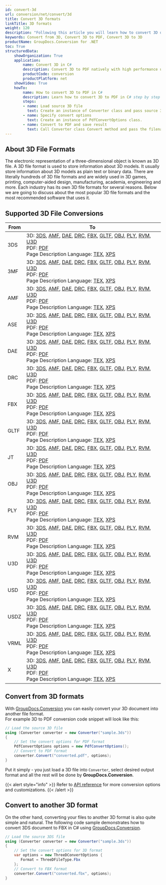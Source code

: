 ```yaml
---
id: convert-3d
url: conversion/net/convert/3d
title: Convert 3D formats
linkTitle: 3D formats
weight: 120
description: "Following this article you will learn how to convert 3D documents to PDF or other 3D formats with couple C# code lines and GroupDocs.Conversion for .NET."
keywords: Convert from 3D, Convert 3D to PDF, Convert 3D to 3D
productName: GroupDocs.Conversion for .NET
toc: True
structuredData:
    showOrganization: True
    application:    
        name: Convert 3D in C#    
        description: Convert 3D to PDF natively with high performance using C# language and GroupDocs.Conversion for .NET APIs
        productCode: conversion
        productPlatform: net 
    showVideo: True
    howTo:
        name: How to convert 3D to PDF in C# 
        description: Learn how to convert 3D to PDF in C# step by step
        steps:
        - name: Load source 3D file 
          text: Create an instance of Converter class and pass source 3D file path as a constructor parameter. You may specify absolute or relative file path as per your requirements. 
        - name: Specify convert options 
          text: Create an instance of PdfConvertOptions class.
        - name: Convert to PDF and save result 
          text: Call Converter class Convert method and pass the filename for the converted PDF file and the PdfConvertOptions object from the previous step as parameters.
---
```


## About 3D File Formats

The electronic representation of a three-dimensional object is known as 3D file. A 3D file format is used to store information about 3D models. It usually store information about 3D models as plain text or binary data. There are literally hundreds of 3D file formats and are widely used in 3D games, printing, computer-aided design, manufacturing, academia, engineering and more. Each industry has its own 3D file formats for several reasons. Below we are going to discuss about the most popular 3D file formats and the most recommended software that uses it.

## Supported 3D File Conversions

| From | To |
| --- | --- |
| 3DS | 3D: [3DS](https://docs.fileformat.com/3d/3ds/), [AMF](https://docs.fileformat.com/3d/amf/), [DAE](https://docs.fileformat.com/3d/dae/), [DRC](https://docs.fileformat.com/3d/drc/), [FBX](https://docs.fileformat.com/3d/fbx/), [GLTF](https://docs.fileformat.com/3d/gltf/), [OBJ](https://docs.fileformat.com/3d/obj/), [PLY](https://docs.fileformat.com/3d/ply/), [RVM](https://docs.fileformat.com/3d/rvm/), [U3D](https://docs.fileformat.com/3d/u3d/)<br/> PDF: [PDF](https://docs.fileformat.com/view/pdf/)<br/> Page Description Language: [TEX](https://docs.fileformat.com/page-description-language/tex/), [XPS](https://docs.fileformat.com/page-description-language/xps/)<br/>  |
| 3MF | 3D: [3DS](https://docs.fileformat.com/3d/3ds/), [AMF](https://docs.fileformat.com/3d/amf/), [DAE](https://docs.fileformat.com/3d/dae/), [DRC](https://docs.fileformat.com/3d/drc/), [FBX](https://docs.fileformat.com/3d/fbx/), [GLTF](https://docs.fileformat.com/3d/gltf/), [OBJ](https://docs.fileformat.com/3d/obj/), [PLY](https://docs.fileformat.com/3d/ply/), [RVM](https://docs.fileformat.com/3d/rvm/), [U3D](https://docs.fileformat.com/3d/u3d/)<br/> PDF: [PDF](https://docs.fileformat.com/view/pdf/)<br/> Page Description Language: [TEX](https://docs.fileformat.com/page-description-language/tex/), [XPS](https://docs.fileformat.com/page-description-language/xps/)<br/>  |
| AMF | 3D: [3DS](https://docs.fileformat.com/3d/3ds/), [AMF](https://docs.fileformat.com/3d/amf/), [DAE](https://docs.fileformat.com/3d/dae/), [DRC](https://docs.fileformat.com/3d/drc/), [FBX](https://docs.fileformat.com/3d/fbx/), [GLTF](https://docs.fileformat.com/3d/gltf/), [OBJ](https://docs.fileformat.com/3d/obj/), [PLY](https://docs.fileformat.com/3d/ply/), [RVM](https://docs.fileformat.com/3d/rvm/), [U3D](https://docs.fileformat.com/3d/u3d/)<br/> PDF: [PDF](https://docs.fileformat.com/view/pdf/)<br/> Page Description Language: [TEX](https://docs.fileformat.com/page-description-language/tex/), [XPS](https://docs.fileformat.com/page-description-language/xps/)<br/>  |
| ASE | 3D: [3DS](https://docs.fileformat.com/3d/3ds/), [AMF](https://docs.fileformat.com/3d/amf/), [DAE](https://docs.fileformat.com/3d/dae/), [DRC](https://docs.fileformat.com/3d/drc/), [FBX](https://docs.fileformat.com/3d/fbx/), [GLTF](https://docs.fileformat.com/3d/gltf/), [OBJ](https://docs.fileformat.com/3d/obj/), [PLY](https://docs.fileformat.com/3d/ply/), [RVM](https://docs.fileformat.com/3d/rvm/), [U3D](https://docs.fileformat.com/3d/u3d/)<br/> PDF: [PDF](https://docs.fileformat.com/view/pdf/)<br/> Page Description Language: [TEX](https://docs.fileformat.com/page-description-language/tex/), [XPS](https://docs.fileformat.com/page-description-language/xps/)<br/>  |
| DAE | 3D: [3DS](https://docs.fileformat.com/3d/3ds/), [AMF](https://docs.fileformat.com/3d/amf/), [DAE](https://docs.fileformat.com/3d/dae/), [DRC](https://docs.fileformat.com/3d/drc/), [FBX](https://docs.fileformat.com/3d/fbx/), [GLTF](https://docs.fileformat.com/3d/gltf/), [OBJ](https://docs.fileformat.com/3d/obj/), [PLY](https://docs.fileformat.com/3d/ply/), [RVM](https://docs.fileformat.com/3d/rvm/), [U3D](https://docs.fileformat.com/3d/u3d/)<br/> PDF: [PDF](https://docs.fileformat.com/view/pdf/)<br/> Page Description Language: [TEX](https://docs.fileformat.com/page-description-language/tex/), [XPS](https://docs.fileformat.com/page-description-language/xps/)<br/>  |
| DRC | 3D: [3DS](https://docs.fileformat.com/3d/3ds/), [AMF](https://docs.fileformat.com/3d/amf/), [DAE](https://docs.fileformat.com/3d/dae/), [DRC](https://docs.fileformat.com/3d/drc/), [FBX](https://docs.fileformat.com/3d/fbx/), [GLTF](https://docs.fileformat.com/3d/gltf/), [OBJ](https://docs.fileformat.com/3d/obj/), [PLY](https://docs.fileformat.com/3d/ply/), [RVM](https://docs.fileformat.com/3d/rvm/), [U3D](https://docs.fileformat.com/3d/u3d/)<br/> PDF: [PDF](https://docs.fileformat.com/view/pdf/)<br/> Page Description Language: [TEX](https://docs.fileformat.com/page-description-language/tex/), [XPS](https://docs.fileformat.com/page-description-language/xps/)<br/>  |
| FBX | 3D: [3DS](https://docs.fileformat.com/3d/3ds/), [AMF](https://docs.fileformat.com/3d/amf/), [DAE](https://docs.fileformat.com/3d/dae/), [DRC](https://docs.fileformat.com/3d/drc/), [FBX](https://docs.fileformat.com/3d/fbx/), [GLTF](https://docs.fileformat.com/3d/gltf/), [OBJ](https://docs.fileformat.com/3d/obj/), [PLY](https://docs.fileformat.com/3d/ply/), [RVM](https://docs.fileformat.com/3d/rvm/), [U3D](https://docs.fileformat.com/3d/u3d/)<br/> PDF: [PDF](https://docs.fileformat.com/view/pdf/)<br/> Page Description Language: [TEX](https://docs.fileformat.com/page-description-language/tex/), [XPS](https://docs.fileformat.com/page-description-language/xps/)<br/>  |
| GLTF | 3D: [3DS](https://docs.fileformat.com/3d/3ds/), [AMF](https://docs.fileformat.com/3d/amf/), [DAE](https://docs.fileformat.com/3d/dae/), [DRC](https://docs.fileformat.com/3d/drc/), [FBX](https://docs.fileformat.com/3d/fbx/), [GLTF](https://docs.fileformat.com/3d/gltf/), [OBJ](https://docs.fileformat.com/3d/obj/), [PLY](https://docs.fileformat.com/3d/ply/), [RVM](https://docs.fileformat.com/3d/rvm/), [U3D](https://docs.fileformat.com/3d/u3d/)<br/> PDF: [PDF](https://docs.fileformat.com/view/pdf/)<br/> Page Description Language: [TEX](https://docs.fileformat.com/page-description-language/tex/), [XPS](https://docs.fileformat.com/page-description-language/xps/)<br/>  |
| JT | 3D: [3DS](https://docs.fileformat.com/3d/3ds/), [AMF](https://docs.fileformat.com/3d/amf/), [DAE](https://docs.fileformat.com/3d/dae/), [DRC](https://docs.fileformat.com/3d/drc/), [FBX](https://docs.fileformat.com/3d/fbx/), [GLTF](https://docs.fileformat.com/3d/gltf/), [OBJ](https://docs.fileformat.com/3d/obj/), [PLY](https://docs.fileformat.com/3d/ply/), [RVM](https://docs.fileformat.com/3d/rvm/), [U3D](https://docs.fileformat.com/3d/u3d/)<br/> PDF: [PDF](https://docs.fileformat.com/view/pdf/)<br/> Page Description Language: [TEX](https://docs.fileformat.com/page-description-language/tex/), [XPS](https://docs.fileformat.com/page-description-language/xps/)<br/>  |
| OBJ | 3D: [3DS](https://docs.fileformat.com/3d/3ds/), [AMF](https://docs.fileformat.com/3d/amf/), [DAE](https://docs.fileformat.com/3d/dae/), [DRC](https://docs.fileformat.com/3d/drc/), [FBX](https://docs.fileformat.com/3d/fbx/), [GLTF](https://docs.fileformat.com/3d/gltf/), [OBJ](https://docs.fileformat.com/3d/obj/), [PLY](https://docs.fileformat.com/3d/ply/), [RVM](https://docs.fileformat.com/3d/rvm/), [U3D](https://docs.fileformat.com/3d/u3d/)<br/> PDF: [PDF](https://docs.fileformat.com/view/pdf/)<br/> Page Description Language: [TEX](https://docs.fileformat.com/page-description-language/tex/), [XPS](https://docs.fileformat.com/page-description-language/xps/)<br/>  |
| PLY | 3D: [3DS](https://docs.fileformat.com/3d/3ds/), [AMF](https://docs.fileformat.com/3d/amf/), [DAE](https://docs.fileformat.com/3d/dae/), [DRC](https://docs.fileformat.com/3d/drc/), [FBX](https://docs.fileformat.com/3d/fbx/), [GLTF](https://docs.fileformat.com/3d/gltf/), [OBJ](https://docs.fileformat.com/3d/obj/), [PLY](https://docs.fileformat.com/3d/ply/), [RVM](https://docs.fileformat.com/3d/rvm/), [U3D](https://docs.fileformat.com/3d/u3d/)<br/> PDF: [PDF](https://docs.fileformat.com/view/pdf/)<br/> Page Description Language: [TEX](https://docs.fileformat.com/page-description-language/tex/), [XPS](https://docs.fileformat.com/page-description-language/xps/)<br/>  |
| RVM | 3D: [3DS](https://docs.fileformat.com/3d/3ds/), [AMF](https://docs.fileformat.com/3d/amf/), [DAE](https://docs.fileformat.com/3d/dae/), [DRC](https://docs.fileformat.com/3d/drc/), [FBX](https://docs.fileformat.com/3d/fbx/), [GLTF](https://docs.fileformat.com/3d/gltf/), [OBJ](https://docs.fileformat.com/3d/obj/), [PLY](https://docs.fileformat.com/3d/ply/), [RVM](https://docs.fileformat.com/3d/rvm/), [U3D](https://docs.fileformat.com/3d/u3d/)<br/> PDF: [PDF](https://docs.fileformat.com/view/pdf/)<br/> Page Description Language: [TEX](https://docs.fileformat.com/page-description-language/tex/), [XPS](https://docs.fileformat.com/page-description-language/xps/)<br/>  |
| U3D | 3D: [3DS](https://docs.fileformat.com/3d/3ds/), [AMF](https://docs.fileformat.com/3d/amf/), [DAE](https://docs.fileformat.com/3d/dae/), [DRC](https://docs.fileformat.com/3d/drc/), [FBX](https://docs.fileformat.com/3d/fbx/), [GLTF](https://docs.fileformat.com/3d/gltf/), [OBJ](https://docs.fileformat.com/3d/obj/), [PLY](https://docs.fileformat.com/3d/ply/), [RVM](https://docs.fileformat.com/3d/rvm/), [U3D](https://docs.fileformat.com/3d/u3d/)<br/> PDF: [PDF](https://docs.fileformat.com/view/pdf/)<br/> Page Description Language: [TEX](https://docs.fileformat.com/page-description-language/tex/), [XPS](https://docs.fileformat.com/page-description-language/xps/)<br/>  |
| USD | 3D: [3DS](https://docs.fileformat.com/3d/3ds/), [AMF](https://docs.fileformat.com/3d/amf/), [DAE](https://docs.fileformat.com/3d/dae/), [DRC](https://docs.fileformat.com/3d/drc/), [FBX](https://docs.fileformat.com/3d/fbx/), [GLTF](https://docs.fileformat.com/3d/gltf/), [OBJ](https://docs.fileformat.com/3d/obj/), [PLY](https://docs.fileformat.com/3d/ply/), [RVM](https://docs.fileformat.com/3d/rvm/), [U3D](https://docs.fileformat.com/3d/u3d/)<br/> PDF: [PDF](https://docs.fileformat.com/view/pdf/)<br/> Page Description Language: [TEX](https://docs.fileformat.com/page-description-language/tex/), [XPS](https://docs.fileformat.com/page-description-language/xps/)<br/>  |
| USDZ | 3D: [3DS](https://docs.fileformat.com/3d/3ds/), [AMF](https://docs.fileformat.com/3d/amf/), [DAE](https://docs.fileformat.com/3d/dae/), [DRC](https://docs.fileformat.com/3d/drc/), [FBX](https://docs.fileformat.com/3d/fbx/), [GLTF](https://docs.fileformat.com/3d/gltf/), [OBJ](https://docs.fileformat.com/3d/obj/), [PLY](https://docs.fileformat.com/3d/ply/), [RVM](https://docs.fileformat.com/3d/rvm/), [U3D](https://docs.fileformat.com/3d/u3d/)<br/> PDF: [PDF](https://docs.fileformat.com/view/pdf/)<br/> Page Description Language: [TEX](https://docs.fileformat.com/page-description-language/tex/), [XPS](https://docs.fileformat.com/page-description-language/xps/)<br/>  |
| VRML | 3D: [3DS](https://docs.fileformat.com/3d/3ds/), [AMF](https://docs.fileformat.com/3d/amf/), [DAE](https://docs.fileformat.com/3d/dae/), [DRC](https://docs.fileformat.com/3d/drc/), [FBX](https://docs.fileformat.com/3d/fbx/), [GLTF](https://docs.fileformat.com/3d/gltf/), [OBJ](https://docs.fileformat.com/3d/obj/), [PLY](https://docs.fileformat.com/3d/ply/), [RVM](https://docs.fileformat.com/3d/rvm/), [U3D](https://docs.fileformat.com/3d/u3d/)<br/> PDF: [PDF](https://docs.fileformat.com/view/pdf/)<br/> Page Description Language: [TEX](https://docs.fileformat.com/page-description-language/tex/), [XPS](https://docs.fileformat.com/page-description-language/xps/)<br/>  |
| X | 3D: [3DS](https://docs.fileformat.com/3d/3ds/), [AMF](https://docs.fileformat.com/3d/amf/), [DAE](https://docs.fileformat.com/3d/dae/), [DRC](https://docs.fileformat.com/3d/drc/), [FBX](https://docs.fileformat.com/3d/fbx/), [GLTF](https://docs.fileformat.com/3d/gltf/), [OBJ](https://docs.fileformat.com/3d/obj/), [PLY](https://docs.fileformat.com/3d/ply/), [RVM](https://docs.fileformat.com/3d/rvm/), [U3D](https://docs.fileformat.com/3d/u3d/)<br/> PDF: [PDF](https://docs.fileformat.com/view/pdf/)<br/> Page Description Language: [TEX](https://docs.fileformat.com/page-description-language/tex/), [XPS](https://docs.fileformat.com/page-description-language/xps/)<br/>  |


## Convert from 3D formats

With [GroupDocs.Conversion](https://products.groupdocs.com/conversion/net) you can easily convert your 3D document into another file format.  
For example 3D to PDF conversion code snippet will look like this:

```csharp
// Load the source 3D file
using (Converter converter = new Converter("sample.3ds"))
{
    // Set the convert options for PDF format
    PdfConvertOptions options = new PdfConvertOptions();
    // Convert to PDF format
    converter.Convert("converted.pdf", options);
}
```

Put it simply - you just load a 3D file into `Converter`, select desired output format and all the rest will be done by **GroupDocs.Conversion**.  

{{< alert style="info" >}}
Refer to [API reference](https://reference.groupdocs.com/conversion/net/groupdocs.conversion.options.convert) for more conversion options and customizations.
{{< /alert >}}

## Convert to another 3D format

On the other hand, converting your files to another 3D format is also quite simple and natural.
The following code sample demonstrates how to convert 3DS document to FBX in C# using [GroupDocs.Conversion](https://products.groupdocs.com/conversion/net).

```csharp
// Load the source 3DS file
using (Converter converter = new Converter("sample.3ds"))
{
    // Set the convert options for 3D format
    var options = new ThreeDConvertOptions { 
       Format = ThreeDFileType.Fbx
    };
    // Convert to FBX format
    converter.Convert("converted.fbx", options);
}
```
